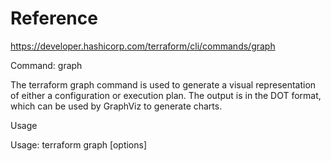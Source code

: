 # Reference 
https://developer.hashicorp.com/terraform/cli/commands/graph


Command: graph

The terraform graph command is used to generate a visual representation of either a configuration or execution plan. The output is in the DOT format, which can be used by GraphViz to generate charts.

Usage

Usage: terraform graph [options]

